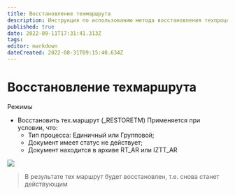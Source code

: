 ```yaml
---
title: Восстановление техмаршрута
description: Инструкция по использованию метода восстановления техпроцесса
published: true
date: 2022-09-11T17:31:41.313Z
tags: 
editor: markdown
dateCreated: 2022-08-31T09:15:40.634Z
---
```


# Восстановление техмаршрута

Режимы

*
  Восстановить тех.маршрут (\_RESTORETM) Применяется при условии, что:
  * Тип процесса: Единичный или Групповой;
  * Документ имеет статус не действует;
  * Документ находится в архиве RT\_AR или IZTT\_AR

![](https://firebasestorage.googleapis.com/v0/b/gitbook-x-prod.appspot.com/o/spaces%2F-MBaL4-sguLCzbQd3FRY%2Fuploads%2FJPqOEETuNrWLeHDNIPYJ%2Ffile.png?alt=media)

>В результате тех маршрут будет восстановлен, т.е. снова станет действующим

